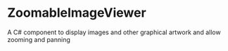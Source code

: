 # ZoomableImageViewer
A C# component to display images and other graphical artwork and allow zooming and panning

